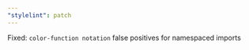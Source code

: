 ```yaml
---
"stylelint": patch
---
```


Fixed: `color-function notation` false positives for namespaced imports
